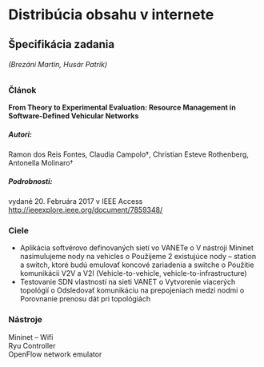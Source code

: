 # Distribúcia obsahu v internete
## Špecifikácia zadania
###### (Brezáni Martin, Husár Patrik)

### Článok

**From Theory to Experimental Evaluation: Resource Management in Software-Defined Vehicular Networks**
##### Autori:
Ramon dos Reis Fontes, Claudia Campolo†, Christian Esteve Rothenberg, Antonella Molinaro†
##### Podrobnosti:
vydané 20. Februára 2017 v IEEE Access
http://ieeexplore.ieee.org/document/7859348/
### Ciele

-	Aplikácia softvérovo definovaných sietí vo VANETe
o	V nástroji Mininet nasimulujeme nody na vehicles
o	Použijeme 2 existujúce nody – station a switch, ktoré budú emulovať koncové zariadenia a switche
o	Použitie komunikácii V2V a V2I (Vehicle-to-vehicle, vehicle-to-infrastructure)
-	Testovanie SDN vlastností na sieti VANET
o	Vytvorenie viacerých topológií
o	Odsledovať komunikáciu na prepojeniach medzi nodmi
o	Porovnanie prenosu dát pri topológiách

### Nástroje

Mininet – Wifi <br />
Ryu Controller <br />
OpenFlow network emulator
